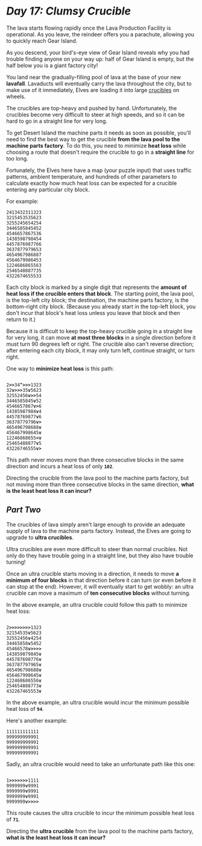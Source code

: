 # ___Day 17: Clumsy Crucible___

The lava starts flowing rapidly once the Lava Production Facility is operational. As you leave, the reindeer offers you a parachute, allowing you to quickly reach Gear Island.

As you descend, your bird's-eye view of Gear Island reveals why you had trouble finding anyone on your way up: half of Gear Island is empty, but the half below you is a giant factory city!

You land near the gradually-filling pool of lava at the base of your new __lavafall__. Lavaducts will eventually carry the lava throughout the city, but to make use of it immediately, Elves are loading it into large [crucibles](https://en.wikipedia.org/wiki/Crucible) on wheels.

The crucibles are top-heavy and pushed by hand. Unfortunately, the crucibles become very difficult to steer at high speeds, and so it can be hard to go in a straight line for very long.

To get Desert Island the machine parts it needs as soon as possible, you'll need to find the best way to get the crucible __from the lava pool to the machine parts factory__. To do this, you need to minimize __heat loss__ while choosing a route that doesn't require the crucible to go in a __straight line__ for too long.

Fortunately, the Elves here have a map (your puzzle input) that uses traffic patterns, ambient temperature, and hundreds of other parameters to calculate exactly how much heat loss can be expected for a crucible entering any particular city block.

For example:

```
2413432311323
3215453535623
3255245654254
3446585845452
4546657867536
1438598798454
4457876987766
3637877979653
4654967986887
4564679986453
1224686865563
2546548887735
4322674655533
```

Each city block is marked by a single digit that represents the __amount of heat loss if the crucible enters that block__. The starting point, the lava pool, is the top-left city block; the destination, the machine parts factory, is the bottom-right city block. (Because you already start in the top-left block, you don't incur that block's heat loss unless you leave that block and then return to it.)

Because it is difficult to keep the top-heavy crucible going in a straight line for very long, it can move __at most three blocks__ in a single direction before it must turn 90 degrees left or right. The crucible also can't reverse direction; after entering each city block, it may only turn left, continue straight, or turn right.

One way to __minimize heat loss__ is this path:

<pre><code>
2<b>>></b>34<b>^>>></b>1323
32<b>v>>></b>35<b>v</b>5623
32552456<b>v>></b>54
3446585845<b>v</b>52
4546657867<b>v></b>6
14385987984<b>v</b>4
44578769877<b>v</b>6
36378779796<b>v></b>
465496798688<b>v</b>
456467998645<b>v</b>
12246868655<b>&lt;v</b>
25465488877<b>v</b>5
43226746555<b>v></b>
</code></pre>

This path never moves more than three consecutive blocks in the same direction and incurs a heat loss of only __`102`__.

Directing the crucible from the lava pool to the machine parts factory, but not moving more than three consecutive blocks in the same direction, __what is the least heat loss it can incur?__

## ___Part Two___

The crucibles of lava simply aren't large enough to provide an adequate supply of lava to the machine parts factory. Instead, the Elves are going to upgrade to __ultra crucibles__.

Ultra crucibles are even more difficult to steer than normal crucibles. Not only do they have trouble going in a straight line, but they also have trouble turning!

Once an ultra crucible starts moving in a direction, it needs to move __a minimum of four blocks__ in that direction before it can turn (or even before it can stop at the end). However, it will eventually start to get wobbly: an ultra crucible can move a maximum of __ten consecutive blocks__ without turning.

In the above example, an ultra crucible could follow this path to minimize heat loss:

<pre><code>
2<b>>>>>>>>></b>1323
32154535<b>v</b>5623
32552456<b>v</b>4254
34465858<b>v</b>5452
45466578<b>v>>>></b>
143859879845<b>v</b>
445787698776<b>v</b>
363787797965<b>v</b>
465496798688<b>v</b>
456467998645<b>v</b>
122468686556<b>v</b>
254654888773<b>v</b>
432267465553<b>v</b>
</code></pre>

In the above example, an ultra crucible would incur the minimum possible heat loss of __`94`__.

Here's another example:

```
111111111111
999999999991
999999999991
999999999991
999999999991
```

Sadly, an ultra crucible would need to take an unfortunate path like this one:

<pre><code>
1<b>>>>>>>></b>1111
9999999<b>v</b>9991
9999999<b>v</b>9991
9999999<b>v</b>9991
9999999<b>v>>>></b>
</code></pre>

This route causes the ultra crucible to incur the minimum possible heat loss of __`71`__.

Directing the __ultra crucible__ from the lava pool to the machine parts factory, __what is the least heat loss it can incur?__